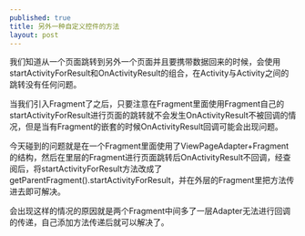 ```yaml
---
published: true
title: 另外一种自定义控件的方法
layout: post
---
```

我们知道从一个页面跳转到另外一个页面并且要携带数据回来的时候，会使用startActivityForResult和OnActivityResult的组合，在Activity与Activity之间的跳转没有任何问题。

当我们引入Fragment了之后，只要注意在Fragment里面使用Fragment自己的startActivityForResult进行页面的跳转就不会发生OnActivityResult不被回调的情况，但是当有Fragment的嵌套的时候OnActivityResult回调可能会出现问题。

今天碰到的问题就是在一个Fragment里面使用了ViewPageAdapter+Fragment的结构，然后在里层的Fragment进行页面跳转后OnActivityResult不回调，经查阅后，将startActivityForResult方法改成了getParentFragment().startActivityForResult，并在外层的Fragment里把方法传进去即可解决。

会出现这样的情况的原因就是两个Fragment中间多了一层Adapter无法进行回调的传递，自己添加方法传递后就可以解决了。
